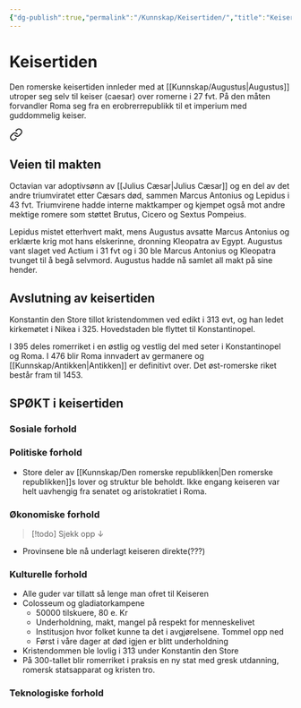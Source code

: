 ```yaml
---
{"dg-publish":true,"permalink":"/Kunnskap/Keisertiden/","title":"Keisertiden","tags":["historie"]}
---
```



# Keisertiden
Den romerske keisertiden innleder med at [[Kunnskap/Augustus\|Augustus]] utroper seg selv til keiser (caesar) over romerne i 27 fvt. På den måten forvandler Roma seg fra en erobrerrepublikk til et imperium med guddommelig keiser.


<div class="transclusion internal-embed is-loaded"><a class="markdown-embed-link" href="/kunnskap/augustus/#veien-til-makten" aria-label="Open link"><svg xmlns="http://www.w3.org/2000/svg" width="24" height="24" viewBox="0 0 24 24" fill="none" stroke="currentColor" stroke-width="2" stroke-linecap="round" stroke-linejoin="round" class="svg-icon lucide-link"><path d="M10 13a5 5 0 0 0 7.54.54l3-3a5 5 0 0 0-7.07-7.07l-1.72 1.71"></path><path d="M14 11a5 5 0 0 0-7.54-.54l-3 3a5 5 0 0 0 7.07 7.07l1.71-1.71"></path></svg></a><div class="markdown-embed">



## Veien til makten
Octavian var adoptivsønn av [[Julius Cæsar\|Julius Cæsar]] og en del av det andre triumviratet etter Cæsars død, sammen Marcus Antonius og Lepidus i 43 fvt. Triumvirene hadde interne maktkamper og kjempet også mot andre mektige romere som støttet Brutus, Cicero og Sextus Pompeius. 

Lepidus mistet etterhvert makt, mens Augustus avsatte Marcus Antonius og erklærte krig mot hans elskerinne, dronning Kleopatra av Egypt. Augustus vant slaget ved Actium i 31 fvt og i 30 ble Marcus Antonius og Kleopatra tvunget til å begå selvmord.
Augustus hadde nå samlet all makt på sine hender.


</div></div>


## Avslutning av keisertiden
Konstantin den Store tillot kristendommen ved edikt i 313 evt, og han ledet kirkemøtet i Nikea i 325. Hovedstaden ble flyttet til Konstantinopel. 

I 395 deles romerriket i en østlig og vestlig del med seter i Konstantinopel og Roma. I 476 blir Roma innvadert av germanere og [[Kunnskap/Antikken\|Antikken]] er definitivt over. Det øst-romerske riket består fram til 1453. 

## SPØKT i keisertiden

### Sosiale forhold

### Politiske forhold
- Store deler av [[Kunnskap/Den romerske republikken\|Den romerske republikken]]s lover og struktur ble beholdt. Ikke engang keiseren var helt uavhengig fra senatet og aristokratiet i Roma.

### Økonomiske forhold
>[!todo]
>Sjekk opp ↓
- Provinsene ble nå underlagt keiseren direkte(???)

### Kulturelle forhold
- Alle guder var tillatt så lenge man ofret til Keiseren
- Colosseum og gladiatorkampene
	- 50000 tilskuere, 80 e. Kr
	- Underholdning, makt, mangel på respekt for menneskelivet
	- Institusjon hvor folket kunne ta det i avgjørelsene. Tommel opp ned
	- Først i våre dager at død igjen er blitt underholdning
- Kristendommen ble lovlig i 313 under Konstantin den Store
- På 300-tallet blir romerriket i praksis en ny stat med gresk utdanning, romersk statsapparat og kristen tro.

### Teknologiske forhold
